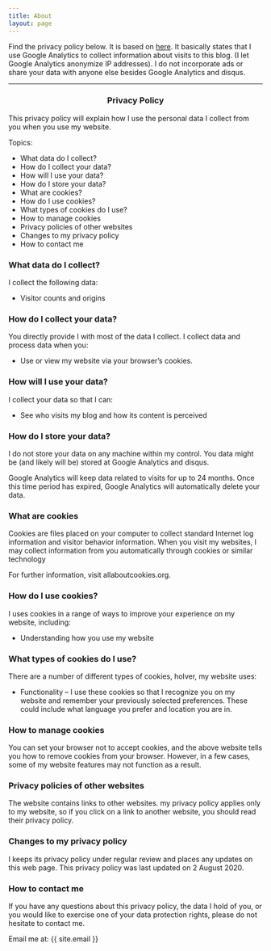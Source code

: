```yaml
---
title: About
layout: page
---
```

Find the privacy policy below. It is based on [here](https://gdpr.eu/privacy-notice/). It basically states that I use Google Analytics to collect information about visits to this blog. (I let Google Analytics anonymize IP addresses). I do not incorporate ads or share your data with anyone else besides Google Analytics and disqus.
<hr>
<h3 style="text-align: center;">Privacy Policy</h3>
<p>This privacy policy will explain how I use the personal data I collect from you when you use my website.</p>
<p>Topics:</p>
<ul>
    <li>What data do I collect?</li>
    <li>How do I collect your data?</li>
    <li>How will I use your data?</li>
    <li>How do I store your data?</li>
    <li>What are cookies?</li>
    <li>How do I use cookies?</li>
    <li>What types of cookies do I use?</li>
    <li>How to manage cookies</li>
    <li>Privacy policies of other websites</li>
    <li>Changes to my privacy policy</li>
    <li>How to contact me</li>
</ul>
<h3>What data do I collect?</h3>
<p>I collect the following data:</p>
<ul>
    <li>Visitor counts and origins</li>
</ul>
<h3>How do I collect your data?</h3>
<p>You directly provide I with most of the data I collect. I collect data and process data when you:</p>
<ul>
    <li>Use or view my website via your browser’s cookies.</li>
</ul>
<h3>How will I use your data?</h3>
<p>I collect your data so that I can:</p>
<ul>
    <li>See who visits my blog and how its content is perceived</li>
</ul>
<h3>How do I store your data?</h3>
<p>I do not store your data on any machine within my control. You data might be (and likely will be) stored at Google Analytics and disqus.</p>
<p>Google Analytics will keep data related to visits for up to 24 months. Once this time period has expired, Google Analytics will automatically delete your
    data.</p>
<h3>What are cookies</h3>
<p>Cookies are files placed on your computer to collect standard Internet log information and visitor behavior
    information. When you visit my websites, I may collect information from you automatically through cookies or similar
    technology</p>
<p>For further information, visit allaboutcookies.org.</p>
<h3>How do I use cookies?</h3>
<p>I uses cookies in a range of ways to improve your experience on my website, including:</p>
<ul>
    <li>Understanding how you use my website</li>
</ul>
<h3>What types of cookies do I use?</h3>
<p>There are a number of different types of cookies, hoIver, my website uses:</p>
<ul>
    <li>Functionality – I use these cookies so that I recognize you on my website and remember your previously selected
        preferences. These could include what language you prefer and location you are in.
    </li>
</ul>
<h3>How to manage cookies</h3>
<p>You can set your browser not to accept cookies, and the above website tells you how to remove cookies from your
    browser. However, in a few cases, some of my website features may not function as a result.</p>
<h3>Privacy policies of other websites</h3>
<p>The website contains links to other websites. my privacy policy applies only to my website, so if you click on a
    link to another website, you should read their privacy policy.</p>
<h3>Changes to my privacy policy</h3>
<p>I keeps its privacy policy under regular review and places any updates on this web page. This privacy policy was last
    updated on 2 August 2020.</p>
<h3>How to contact me</h3>
<p>If you have any questions about this privacy policy, the data I hold of you, or you would like to exercise one of your
    data protection rights, please do not hesitate to contact me.</p>
<p>Email me at: {{ site.email }}</p>